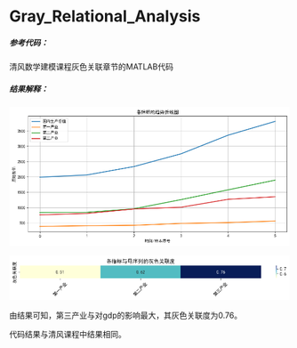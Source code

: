 # Gray_Relational_Analysis

##### 参考代码：

清风数学建模课程灰色关联章节的MATLAB代码

##### 结果解释：

![折线图](README.assets/折线图.png)

![灰色关联度](README.assets/灰色关联度.png)

由结果可知，第三产业与对gdp的影响最大，其灰色关联度为0.76。

代码结果与清风课程中结果相同。





